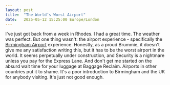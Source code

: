 ```yaml
---
layout: post
title:  "The World’s Worst Airport"
date:   2025-05-12 15:25:00 Europe/London
---
```


I've just got back from a week in Rhodes. I had a great time. The weather was perfect. But one thing wasn't: the airport experience - specifically the [Birmingham Airport](https://www.birminghamairport.co.uk/) experience. Honestly, as a proud Brummie, it doesn't give me any satisfaction writing this, but it has to be the worst airport in the world. It seems perpetually under construction, and Security is a nightmare unless you pay for the Express Lane. And don't get me started on the absurd wait time for your luggage at Baggage Reclaim. Airports in other countries put it to shame. It's a poor introduction to Birmingham and the UK for anybody visiting. It's just not good enough.
